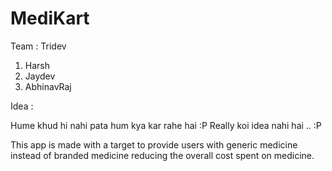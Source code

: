 
# MediKart

Team : Tridev

1. Harsh
2. Jaydev
3. AbhinavRaj

Idea : 

Hume khud hi nahi pata hum kya kar rahe hai :P
Really koi idea nahi hai .. :P

This app is made with a target to provide users with generic medicine instead of branded medicine reducing the overall cost spent on medicine.

